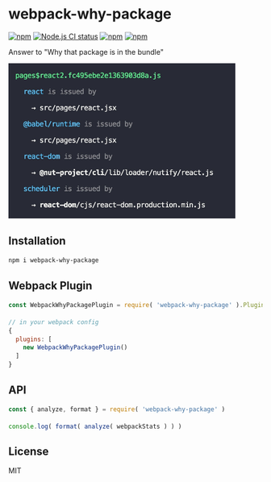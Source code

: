 # webpack-why-package

[![npm](https://img.shields.io/npm/v/webpack-why-package.svg)](https://www.npmjs.org/package/webpack-why-package)
[![Node.js CI status](https://github.com/fengzilong/webpack-why-package/workflows/Node.js%20CI/badge.svg)](https://github.com/fengzilong/webpack-why-package/actions)
[![npm](https://img.shields.io/npm/dm/webpack-why-package.svg)](https://www.npmjs.org/package/webpack-why-package)
[![npm](https://img.shields.io/npm/l/webpack-why-package.svg)](https://www.npmjs.org/package/webpack-why-package)

Answer to "Why that package is in the bundle"

<img src="media/screenshot.jpg" alt="screenshot" width="450" />

## Installation

```bash
npm i webpack-why-package
```

## Webpack Plugin

```js
const WebpackWhyPackagePlugin = require( 'webpack-why-package' ).Plugin

// in your webpack config
{
  plugins: [
    new WebpackWhyPackagePlugin()
  ]
}
```

## API

```js
const { analyze, format } = require( 'webpack-why-package' )

console.log( format( analyze( webpackStats ) ) )
```

## License

MIT